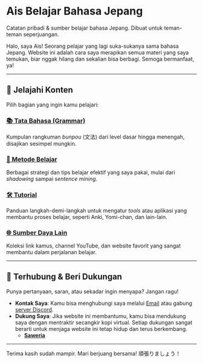 # Ais Belajar Bahasa Jepang

Catatan pribadi & sumber belajar bahasa Jepang. Dibuat untuk teman-teman seperjuangan.

Halo, saya Ais! Seorang pelajar yang lagi suka-sukanya sama bahasa Jepang. Website ini adalah cara saya merapikan semua materi yang saya temukan, biar nggak hilang dan sekalian bisa berbagi. Semoga bermanfaat, ya!

---

## 🚀 Jelajahi Konten

Pilih bagian yang ingin kamu pelajari:

### [📚 Tata Bahasa (Grammar)](./grammar/)

Kumpulan rangkuman _bunpou_ (文法) dari level dasar hingga menengah, disajikan sesimpel mungkin.

### [🧠 Metode Belajar](./metode-belajar/)

Berbagai strategi dan tips belajar efektif yang saya pakai, mulai dari _shadowing_ sampai _sentence mining_.

### [🛠️ Tutorial](./tutorial/)

Panduan langkah-demi-langkah untuk mengatur _tools_ atau aplikasi yang membantu proses belajar, seperti Anki, Yomi-chan, dan lain-lain.

### [🌐 Sumber Daya Lain](./sumber-daya/)

Koleksi link kamus, channel YouTube, dan website favorit yang sangat membantu dalam perjalanan belajar.

---

## 👋 Terhubung & Beri Dukungan

Punya pertanyaan, saran, atau sekadar ingin menyapa? Jangan ragu!

- **Kontak Saya**: Kamu bisa menghubungi saya melalui [Email](mailto:emailkamu@example.com) atau gabung [server Discord](https://discord.gg/nY9FdajndM).
- **Dukung Saya**: Jika website ini membantumu, kamu bisa mendukung saya dengan mentraktir secangkir kopi virtual. Setiap dukungan sangat berarti untuk menjaga website ini tetap hidup dan terus berkembang.
  - **[Saweria](https://saweria.co/Philia)**

---

Terima kasih sudah mampir. Mari berjuang bersama! 頑張りましょう！
